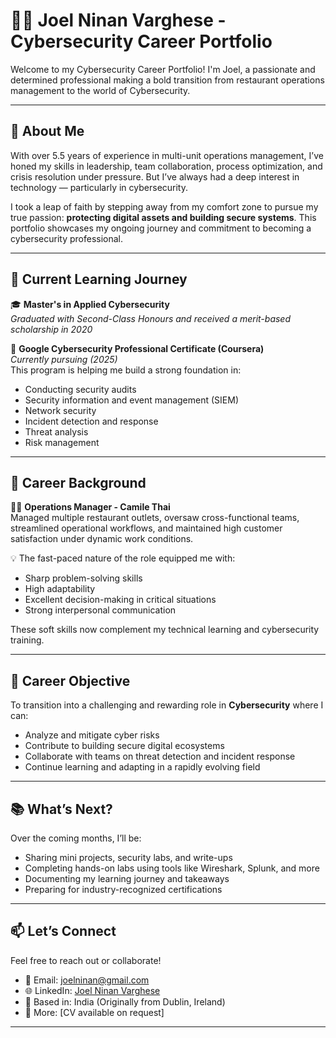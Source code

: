 # 👨‍💻 Joel Ninan Varghese - Cybersecurity Career Portfolio

Welcome to my Cybersecurity Career Portfolio! I'm Joel, a passionate and determined professional making a bold transition from restaurant operations management to the world of Cybersecurity.

---

## 📌 About Me

With over 5.5 years of experience in multi-unit operations management, I’ve honed my skills in leadership, team collaboration, process optimization, and crisis resolution under pressure. But I’ve always had a deep interest in technology — particularly in cybersecurity.

I took a leap of faith by stepping away from my comfort zone to pursue my true passion: **protecting digital assets and building secure systems**. This portfolio showcases my ongoing journey and commitment to becoming a cybersecurity professional.

---

## 🧠 Current Learning Journey

🎓 **Master's in Applied Cybersecurity**    
*Graduated with Second-Class Honours and received a merit-based scholarship in 2020*

📘 **Google Cybersecurity Professional Certificate (Coursera)**  
*Currently pursuing (2025)*  
This program is helping me build a strong foundation in:
- Conducting security audits
- Security information and event management (SIEM)
- Network security
- Incident detection and response
- Threat analysis
- Risk management

---

## 💼 Career Background

🧑‍💼 **Operations Manager - Camile Thai**  
Managed multiple restaurant outlets, oversaw cross-functional teams, streamlined operational workflows, and maintained high customer satisfaction under dynamic work conditions.

💡 The fast-paced nature of the role equipped me with:
- Sharp problem-solving skills
- High adaptability
- Excellent decision-making in critical situations
- Strong interpersonal communication

These soft skills now complement my technical learning and cybersecurity training.

---

## 🎯 Career Objective

To transition into a challenging and rewarding role in **Cybersecurity** where I can:
- Analyze and mitigate cyber risks
- Contribute to building secure digital ecosystems
- Collaborate with teams on threat detection and incident response
- Continue learning and adapting in a rapidly evolving field

---

## 📚 What’s Next?

Over the coming months, I’ll be:
- Sharing mini projects, security labs, and write-ups
- Completing hands-on labs using tools like Wireshark, Splunk, and more
- Documenting my learning journey and takeaways
- Preparing for industry-recognized certifications

---

## 📫 Let’s Connect

Feel free to reach out or collaborate!

- 📧 Email: joelninan@gmail.com  
- 🌐 LinkedIn: [Joel Ninan Varghese](https://www.linkedin.com/in/joelninanvarghese)  
- 📍 Based in: India (Originally from Dublin, Ireland)  
- 📁 More: [CV available on request]

---
